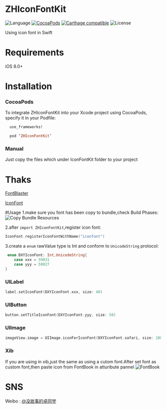# ZHIconFontKit
![Language](https://img.shields.io/badge/language-Swift%202.2-orange.svg)
[![CocoaPods](https://img.shields.io/cocoapods/v/ZHIconFontKit.svg?style=flat)](http://cocoadocs.org/docsets/ZHIconFontKit/)
[![Carthage compatible](https://img.shields.io/badge/Carthage-compatible-4BC51D.svg?style=flat)](https://github.com/Carthage/Carthage)
![License](https://img.shields.io/github/license/mashape/apistatus.svg)

Using icon font in Swift

# Requirements
iOS 8.0+

# Installation

### CocoaPods
To integrate ZHIconFontKit into your Xcode project using CocoaPods, specify it in your Podfile:

``` ruby
  use_frameworks!

  pod ‘ZHIconFontKit’

```
### Manual
Just copy the files which under IconFontKit folder to your project

# Thaks
[FontBlaster](https://github.com/ArtSabintsev/FontBlaster)

[IconFont](https://github.com/JohnWong/IconFont)

#Usage
1.make sure you font has been copy to bundle,check Build Phases:
![Copy Bundle Resources](https://github.com/lacklock/ZHIconFontKit/blob/master/Resource/copyBundle.png)

2.after <code>import ZHIconFontKit</code>,register icon font:
``` swift
IconFont.registerIconFontWithName("iconfont")
```

3.create a <code>enum</code> rawValue type is Int and conform to <code>UnicodeString</code> protocol:
``` swift
 enum DXYIconFont: Int,UnicodeString{
    case xxx = 59031
    case yyy = 59027
}
```

### UILabel
``` swift
label.setIconFont(DXYIconFont.xxx, size: 40)
```
### UIButton
``` swift
button.setTitleIconFont(DXYIconFont.yyy, size: 50)
```
### UIImage
``` swift
imageView.image = UIImage.iconForIconFont(DXYIconFont.safari, size: 100, color: UIColor.purpleColor(), backgroundColor: UIColor.grayColor(), iconInset: UIEdgeInsets(top: 10, left: 0, bottom: 0, right: 0))

```
### Xib
If you are using in xib,just the same as using a cutom font.After set font as custom font,then paste icon from FontBook in atturibute pannel
![FontBook](https://github.com/lacklock/ZHIconFontKit/blob/master/Resource/fontbook.png)

# SNS
Weibo : [@没故事的卓同学](http://weibo.com/1926303682)
